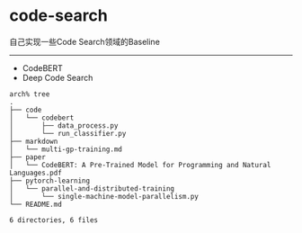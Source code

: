 # code-search
自己实现一些Code Search领域的Baseline

---

- CodeBERT
- Deep Code Search
```shell
arch% tree
.
├── code
│   └── codebert
│       ├── data_process.py
│       └── run_classifier.py
├── markdown
│   └── multi-gp-training.md
├── paper
│   └── CodeBERT: A Pre-Trained Model for Programming and Natural Languages.pdf
├── pytorch-learning
│   └── parallel-and-distributed-training
│       └── single-machine-model-parallelism.py
└── README.md

6 directories, 6 files

```